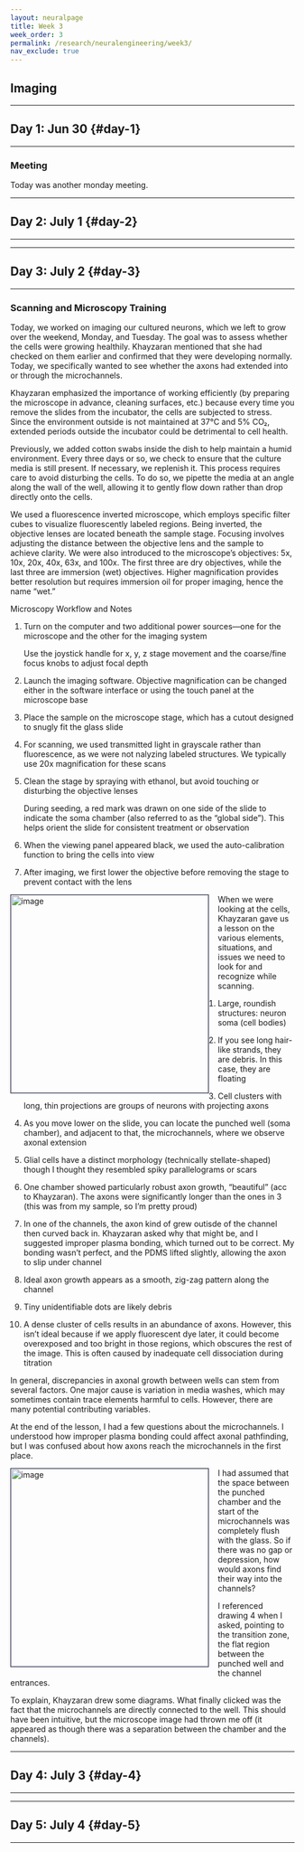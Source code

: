 ```yaml
---
layout: neuralpage
title: Week 3
week_order: 3
permalink: /research/neuralengineering/week3/
nav_exclude: true
---
```

## Imaging
---
## Day 1: Jun 30 {#day-1} 
---
### Meeting 

Today was another monday meeting. 

---
## Day 2: July 1 {#day-2}
---
---
## Day 3: July 2 {#day-3}
---
### Scanning and Microscopy Training 

Today, we worked on imaging our cultured neurons, which we left to grow over the weekend, Monday, and Tuesday. The goal was to assess whether the cells were growing healthily. Khayzaran mentioned that she had checked on them earlier and confirmed that they were developing normally. Today, we specifically wanted to see whether the axons had extended into or through the microchannels.

Khayzaran emphasized the importance of working efficiently (by preparing the microscope in advance, cleaning surfaces, etc.) because every time you remove the slides from the incubator, the cells are subjected to stress. Since the environment outside is not maintained at 37°C and 5% CO₂, extended periods outside the incubator could be detrimental to cell health.

Previously, we added cotton swabs inside the dish to help maintain a humid environment. Every three days or so, we check to ensure that the culture media is still present. If necessary, we replenish it. This process requires care to avoid disturbing the cells. To do so, we pipette the media at an angle along the wall of the well, allowing it to gently flow down rather than drop directly onto the cells.

We used a fluorescence inverted microscope, which employs specific filter cubes to visualize fluorescently labeled regions. Being inverted, the objective lenses are located beneath the sample stage. Focusing involves adjusting the distance between the objective lens and the sample to achieve clarity. We were also introduced to the microscope’s objectives: 5x, 10x, 20x, 40x, 63x, and 100x. The first three are dry objectives, while the last three are immersion (wet) objectives. Higher magnification provides better resolution but requires immersion oil for proper imaging, hence the name “wet.”

Microscopy Workflow and Notes

1. Turn on the computer and two additional power sources—one for the microscope and the other for the imaging system

    Use the joystick handle for x, y, z stage movement and the coarse/fine focus knobs to adjust focal depth

2. Launch the imaging software. Objective magnification can be changed either in the software interface or using the touch panel at the microscope base
3. Place the sample on the microscope stage, which has a cutout designed to snugly fit the glass slide
4. For scanning, we used transmitted light in grayscale rather than fluorescence, as we were not nalyzing labeled structures. We typically use 20x magnification for these scans
5. Clean the stage by spraying with ethanol, but avoid touching or disturbing the objective lenses

    During seeding, a red mark was drawn on one side of the slide to indicate the soma chamber (also referred to as the “global side”). This helps orient the slide for consistent treatment or observation

6. When the viewing panel appeared black, we used the auto-calibration function to bring the cells into view
7. After imaging, we first lower the objective before removing the stage to prevent contact with the lens

<div style="flex-shrink: 0;">
  <img 
    src="{{ '/assets/images/neuroengineering/week3/1.jpg' | relative_url }}" 
    alt="image" 
    width="350" 
    style="float: left; margin: 0rem 1rem 0.5rem 0rem; border: 1px solid #292d51; object-fit: cover;" 
  />
</div>

When we were looking at the cells, Khayzaran gave us a lesson on the various elements, situations, and issues we need to look for and recognize while scanning. 

1) Large, roundish structures: neuron soma (cell bodies)

2) If you see long hair-like strands, they are debris. In this case, they are floating

3) Cell clusters with long, thin projections are groups of neurons with projecting axons

4) As you move lower on the slide, you can locate the punched well (soma chamber), and adjacent to that, the microchannels, where we observe axonal extension

5) Glial cells have a distinct morphology (technically stellate-shaped) though I thought they resembled spiky parallelograms or scars

6) One chamber showed particularly robust axon growth, “beautiful” (acc to Khayzaran). The axons were significantly longer than the ones in 3 (this was from my sample, so I’m pretty proud)

7) In one of the channels, the axon kind of grew outisde of the channel then curved back in. Khayzaran asked why that might be, and I suggested improper plasma bonding, which turned out to be correct. My bonding wasn’t perfect, and the PDMS lifted slightly, allowing the axon to slip under channel

8) Ideal axon growth appears as a smooth, zig-zag pattern along the channel

9) Tiny unidentifiable dots are likely debris

10) A dense cluster of cells results in an abundance of axons. However, this isn’t ideal because if we apply fluorescent dye later, it could become overexposed and too bright in those regions, which obscures the rest of the image. This is often caused by inadequate cell dissociation during titration

In general, discrepancies in axonal growth between wells can stem from several factors. One major cause is variation in media washes, which may sometimes contain trace elements harmful to cells. However, there are many potential contributing variables.

At the end of the lesson, I had a few questions about the microchannels. I understood how improper plasma bonding could affect axonal pathfinding, but I was confused about how axons reach the microchannels in the first place. 

<div style="flex-shrink: 0;">
  <img 
    src="{{ '/assets/images/neuroengineering/week3/2.jpg' | relative_url }}" 
    alt="image" 
    width="350" 
    style="float: left; margin: 0rem 1rem 0.5rem 0rem; border: 1px solid #292d51; object-fit: cover;" 
  />
</div>

I had assumed that the space between the punched chamber and the start of the microchannels was completely flush with the glass. So if there was no gap or depression, how would axons find their way into the channels?

I referenced drawing 4 when I asked, pointing to the transition zone, the flat region between the punched well and the channel entrances.

To explain, Khayzaran drew some diagrams. What finally clicked was the fact that the microchannels are directly connected to the well. This should have been intuitive, but the microscope image had thrown me off (it appeared as though there was a separation between the chamber and the channels).

---
## Day 4: July 3 {#day-4}
---
---
## Day 5: July 4 {#day-5}
---